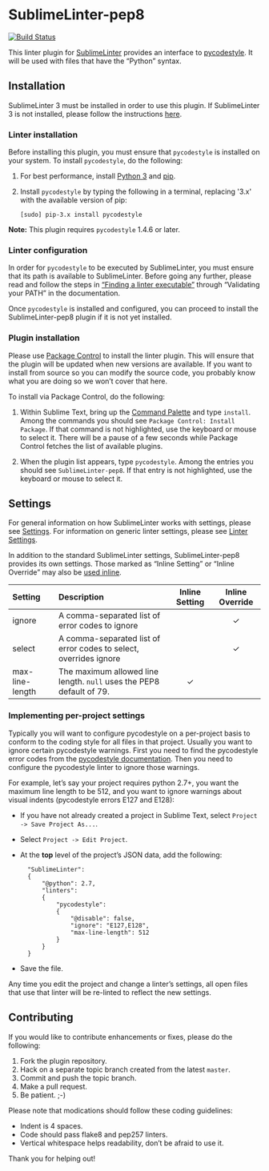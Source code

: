 SublimeLinter-pep8
=========================

[![Build Status](https://travis-ci.org/SublimeLinter/SublimeLinter-pep8.svg?branch=master)](https://travis-ci.org/SublimeLinter/SublimeLinter-pep8)

This linter plugin for [SublimeLinter](http://sublimelinter.readthedocs.org) provides an interface to [pycodestyle](https://github.com/PyCQA/pycodestyle). It will be used with files that have the “Python” syntax.

## Installation
SublimeLinter 3 must be installed in order to use this plugin. If SublimeLinter 3 is not installed, please follow the instructions [here](http://sublimelinter.readthedocs.org/en/latest/installation.html).

### Linter installation
Before installing this plugin, you must ensure that `pycodestyle` is installed on your system. To install `pycodestyle`, do the following:

1. For best performance, install [Python 3](http://python.org) and [pip](http://www.pip-installer.org/en/latest/installing.html).

1. Install `pycodestyle` by typing the following in a terminal, replacing '3.x' with the available version of pip:
   ```
   [sudo] pip-3.x install pycodestyle
   ```

**Note:** This plugin requires `pycodestyle` 1.4.6 or later.

### Linter configuration
In order for `pycodestyle` to be executed by SublimeLinter, you must ensure that its path is available to SublimeLinter. Before going any further, please read and follow the steps in [“Finding a linter executable”](http://sublimelinter.readthedocs.org/en/latest/troubleshooting.html#finding-a-linter-executable) through “Validating your PATH” in the documentation.

Once `pycodestyle` is installed and configured, you can proceed to install the SublimeLinter-pep8 plugin if it is not yet installed.

### Plugin installation
Please use [Package Control](https://sublime.wbond.net/installation) to install the linter plugin. This will ensure that the plugin will be updated when new versions are available. If you want to install from source so you can modify the source code, you probably know what you are doing so we won’t cover that here.

To install via Package Control, do the following:

1. Within Sublime Text, bring up the [Command Palette](http://docs.sublimetext.info/en/sublime-text-3/extensibility/command_palette.html) and type `install`. Among the commands you should see `Package Control: Install Package`. If that command is not highlighted, use the keyboard or mouse to select it. There will be a pause of a few seconds while Package Control fetches the list of available plugins.

1. When the plugin list appears, type `pycodestyle`. Among the entries you should see `SublimeLinter-pep8`. If that entry is not highlighted, use the keyboard or mouse to select it.

## Settings
For general information on how SublimeLinter works with settings, please see [Settings](http://sublimelinter.readthedocs.org/en/latest/settings.html). For information on generic linter settings, please see [Linter Settings](http://sublimelinter.readthedocs.org/en/latest/linter_settings.html).

In addition to the standard SublimeLinter settings, SublimeLinter-pep8 provides its own settings. Those marked as “Inline Setting” or “Inline Override” may also be [used inline](http://sublimelinter.readthedocs.org/en/latest/settings.html#inline-settings).

|Setting|Description|Inline Setting|Inline Override|
|:------|:----------|:------------:|:-------------:|
|ignore|A comma-separated list of error codes to ignore| |&#10003;|
|select|A comma-separated list of error codes to select, overrides ignore| |&#10003;|
|max-line-length|The maximum allowed line length. `null` uses the PEP8 default of 79.|&#10003;| |

### Implementing per-project settings
Typically you will want to configure pycodestyle on a per-project basis to conform to the coding style for all files in that project. Usually you want to ignore certain pycodestyle warnings. First you need to find the pycodestyle error codes from the [pycodestyle documentation](http://pycodestyle.readthedocs.org/en/latest/intro.html#error-codes). Then you need to configure the pycodestyle linter to ignore those warnings.

For example, let’s say your project requires python 2.7+, you want the maximum line length to be 512, and you want to ignore warnings about visual indents (pycodestyle errors E127 and E128):

* If you have not already created a project in Sublime Text, select `Project -> Save Project As...`.

* Select `Project -> Edit Project`.

* At the **top** level of the project’s JSON data, add the following:

        "SublimeLinter":
        {
            "@python": 2.7,
            "linters":
            {
                "pycodestyle":
                {
                    "@disable": false,
                    "ignore": "E127,E128",
                    "max-line-length": 512
                }
            }
        }

* Save the file.

Any time you edit the project and change a linter’s settings, all open files that use that linter will be re-linted to reflect the new settings.

## Contributing
If you would like to contribute enhancements or fixes, please do the following:

1. Fork the plugin repository.
1. Hack on a separate topic branch created from the latest `master`.
1. Commit and push the topic branch.
1. Make a pull request.
1. Be patient.  ;-)

Please note that modications should follow these coding guidelines:

- Indent is 4 spaces.
- Code should pass flake8 and pep257 linters.
- Vertical whitespace helps readability, don’t be afraid to use it.

Thank you for helping out!

